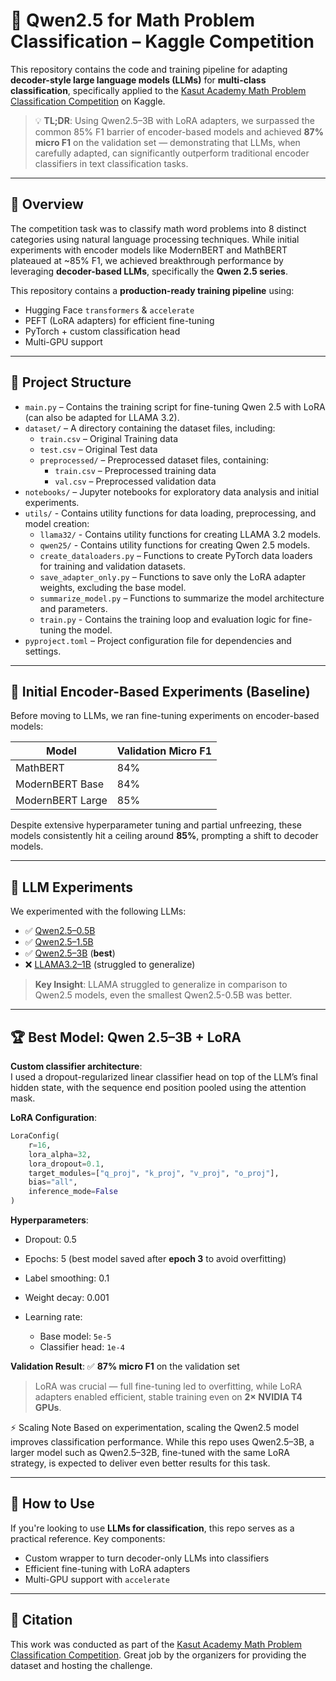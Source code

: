 # 🧠 Qwen2.5 for Math Problem Classification – Kaggle Competition

This repository contains the code and training pipeline for adapting **decoder-style large language models (LLMs)** for **multi-class classification**, specifically applied to the [Kasut Academy Math Problem Classification Competition](https://www.kaggle.com/competitions/classification-of-math-problems-by-kasut-academy/overview) on Kaggle.

> 💡 **TL;DR**: Using Qwen2.5–3B with LoRA adapters, we surpassed the common 85% F1 barrier of encoder-based models and achieved **87% micro F1** on the validation set — demonstrating that LLMs, when carefully adapted, can significantly outperform traditional encoder classifiers in text classification tasks.

---

## 🚀 Overview

The competition task was to classify math word problems into 8 distinct categories using natural language processing techniques. While initial experiments with encoder models like ModernBERT and MathBERT plateaued at ~85% F1, we achieved breakthrough performance by leveraging **decoder-based LLMs**, specifically the **Qwen 2.5 series**.

This repository contains a **production-ready training pipeline** using:
- Hugging Face `transformers` & `accelerate`
- PEFT (LoRA adapters) for efficient fine-tuning
- PyTorch + custom classification head
- Multi-GPU support

---

## 📂 Project Structure

- `main.py` – Contains the training script for fine-tuning Qwen 2.5 with LoRA (can also be adapted for LLAMA 3.2).
- `dataset/` – A directory containing the dataset files, including:
  - `train.csv` – Original Training data
  - `test.csv` – Original Test data
  - `preprocessed/` – Preprocessed dataset files, containing:
    - `train.csv` – Preprocessed training data
    - `val.csv` – Preprocessed validation data
- `notebooks/` – Jupyter notebooks for exploratory data analysis and initial experiments.
- `utils/` - Contains utility functions for data loading, preprocessing, and model creation:
    - `llama32/` - Contains utility functions for creating LLAMA 3.2 models.
    - `qwen25/` - Contains utility functions for creating Qwen 2.5 models.
    - `create_dataloaders.py` – Functions to create PyTorch data loaders for training and validation datasets.
    - `save_adapter_only.py` – Functions to save only the LoRA adapter weights, excluding the base model.
    - `summarize_model.py` – Functions to summarize the model architecture and parameters.
    - `train.py` - Contains the training loop and evaluation logic for fine-tuning the model.
- `pyproject.toml` – Project configuration file for dependencies and settings.

---

## 🔬 Initial Encoder-Based Experiments (Baseline)

Before moving to LLMs, we ran fine-tuning experiments on encoder-based models:

| Model               | Validation Micro F1 |
|--------------------|---------------------|
| MathBERT            | 84%                |
| ModernBERT Base    | 84%                |
| ModernBERT Large   | 85%                |

Despite extensive hyperparameter tuning and partial unfreezing, these models consistently hit a ceiling around **85%**, prompting a shift to decoder models.

---

## 🧪 LLM Experiments

We experimented with the following LLMs:

- ✅ [Qwen2.5–0.5B](https://huggingface.co/Qwen/Qwen2.5-0.5B)
- ✅ [Qwen2.5–1.5B](https://huggingface.co/Qwen/Qwen2.5-1.5B)
- ✅ [Qwen2.5–3B](https://huggingface.co/Qwen/Qwen2.5-3B) (**best**)
- ❌ [LLAMA3.2–1B](https://huggingface.co/meta-llama/llama-3.2-1b) (struggled to generalize)

> **Key Insight**: LLAMA struggled to generalize in comparison to Qwen2.5 models, even the smallest Qwen2.5-0.5B was better.

---

## 🏆 Best Model: Qwen 2.5–3B + LoRA

**Custom classifier architecture**:  
I used a dropout-regularized linear classifier head on top of the LLM’s final hidden state, with the sequence end position pooled using the attention mask.

**LoRA Configuration**:
```python
LoraConfig(
    r=16,
    lora_alpha=32,
    lora_dropout=0.1,
    target_modules=["q_proj", "k_proj", "v_proj", "o_proj"],
    bias="all",
    inference_mode=False
)
```

**Hyperparameters**:

* Dropout: 0.5
* Epochs: 5 (best model saved after **epoch 3** to avoid overfitting)
* Label smoothing: 0.1
* Weight decay: 0.001
* Learning rate:

  * Base model: `5e-5`
  * Classifier head: `1e-4`

**Validation Result**:
✅ **87% micro F1** on the validation set

> LoRA was crucial — full fine-tuning led to overfitting, while LoRA adapters enabled efficient, stable training even on **2× NVIDIA T4 GPUs**.

⚡ Scaling Note
Based on experimentation, scaling the Qwen2.5 model improves classification performance. While this repo uses Qwen2.5–3B, a larger model such as Qwen2.5–32B, fine-tuned with the same LoRA strategy, is expected to deliver even better results for this task.

---

## 📌 How to Use

If you're looking to use **LLMs for classification**, this repo serves as a practical reference. Key components:

* Custom wrapper to turn decoder-only LLMs into classifiers
* Efficient fine-tuning with LoRA adapters
* Multi-GPU support with `accelerate`

---

## 🧠 Citation

This work was conducted as part of the [Kasut Academy Math Problem Classification Competition](https://www.kaggle.com/competitions/classification-of-math-problems-by-kasut-academy). Great job by the organizers for providing the dataset and hosting the challenge.